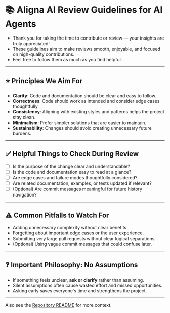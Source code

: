 # 📚 Aligna AI Review Guidelines for AI Agents

- Thank you for taking the time to contribute or review — your insights are truly appreciated!
- These guidelines aim to make reviews smooth, enjoyable, and focused on high-quality contributions.
- Feel free to follow them as much as you find helpful.

---

## ⭐ Principles We Aim For

- **Clarity**: Code and documentation should be clear and easy to follow.
- **Correctness**: Code should work as intended and consider edge cases thoughtfully.
- **Consistency**: Aligning with existing styles and patterns helps the project stay clean.
- **Minimalism**: Prefer simpler solutions that are easier to maintain.
- **Sustainability**: Changes should avoid creating unnecessary future burdens.

---

## ✅ Helpful Things to Check During Review

- [ ] Is the purpose of the change clear and understandable?
- [ ] Is the code and documentation easy to read at a glance?
- [ ] Are edge cases and failure modes thoughtfully considered?
- [ ] Are related documentation, examples, or tests updated if relevant?
- [ ] (Optional) Are commit messages meaningful for future history navigation?

---

## ⚠️ Common Pitfalls to Watch For

- Adding unnecessary complexity without clear benefits.
- Forgetting about important edge cases or the user experience.
- Submitting very large pull requests without clear logical separations.
- (Optional) Using vague commit messages that could confuse later.

---

## ❓ Important Philosophy: No Assumptions

- If something feels unclear, **ask or clarify** rather than assuming.
- Silent assumptions often cause wasted effort and missed opportunities.
- Asking early saves everyone's time and strengthens the project.

---

Also see the [Repository README](README.md) for more context.
